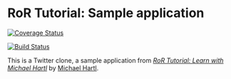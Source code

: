 
#    RoR Tutorial: Sample application
[![Coverage Status](https://coveralls.io/repos/github/kfrz/hartl_rails_tutorial/badge.svg?branch=master)](https://coveralls.io/github/kfrz/hartl_rails_tutorial?branch=master)

[![Build Status](https://travis-ci.org/kfrz/hartl_rails_tutorial.svg?branch=master)](https://travis-ci.org/kfrz/hartl_rails_tutorial)


This is a Twitter clone, a sample application from [*RoR Tutorial: Learn with Michael Hartl*](http://www.railstutorial.org/) by [Michael Hartl](http://www.michaelhartl.com/).
